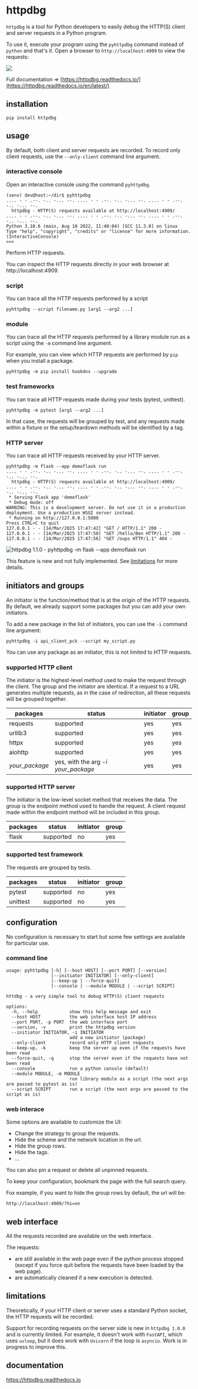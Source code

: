 # httpdbg

`httpdbg` is a tool for Python developers to easily debug the HTTP(S) client and server requests in a Python program.

To use it, execute your program using the `pyhttpdbg` command instead of `python` and that's it. Open a browser to `http://localhost:4909` to view the requests:

![](https://github.com/cle-b/httpdbg/blob/main/ui.png?raw=true)

Full documentation => [https://httpdbg.readthedocs.io/](https://httpdbg.readthedocs.io/en/latest/)

## installation 

```
pip install httpdbg
```

## usage

By default, both client and server requests are recorded. To record only client requests, use the `--only-client` command line argument.

### interactive console

Open an interactive console using the command `pyhttpdbg`.

```console
(venv) dev@host:~/dir$ pyhttpdbg 
.... - - .--. -.. -... --. .... - - .--. -.. -... --. .... - - .--. -.. -... --.
  httpdbg - HTTP(S) requests available at http://localhost:4909/
.... - - .--. -.. -... --. .... - - .--. -.. -... --. .... - - .--. -.. -... --.
Python 3.10.6 (main, Aug 10 2022, 11:40:04) [GCC 11.3.0] on linux
Type "help", "copyright", "credits" or "license" for more information.
(InteractiveConsole)
>>> 
```

Perform HTTP requests.

You can inspect the HTTP requests directly in your web browser at http://localhost:4909.

### script

You can trace all the HTTP requests performed by a script

```console
pyhttpdbg --script filename.py [arg1 --arg2 ...]
```

### module

You can trace all the HTTP requests performed by a library module run as a script using the `-m` command line argument.

For example, you can view which HTTP requests are performed by `pip` when you install a package.

```console
pyhttpdbg -m pip install hookdns --upgrade
```

### test frameworks

You can trace all HTTP requests made during your tests (pytest, unittest).

```console
pyhttpdbg -m pytest [arg1 --arg2 ...]
```

In that case, the requests will be grouped by test, and any requests made within a fixture or the setup/teardown methods will be identified by a tag.


### HTTP server

You can trace all HTTP requests received by your HTTP server.

```console
pyhttpdbg -m flask --app demoflask run
.... - - .--. -.. -... --. .... - - .--. -.. -... --. .... - - .--. -.. -... --.
  httpdbg - HTTP(S) requests available at http://localhost:4909/
.... - - .--. -.. -... --. .... - - .--. -.. -... --. .... - - .--. -.. -... --.
 * Serving Flask app 'demoflask'
 * Debug mode: off
WARNING: This is a development server. Do not use it in a production deployment. Use a production WSGI server instead.
 * Running on http://127.0.0.1:5000
Press CTRL+C to quit
127.0.0.1 - - [14/Mar/2025 17:47:42] "GET / HTTP/1.1" 200 -
127.0.0.1 - - [14/Mar/2025 17:47:50] "GET /hello/Ben HTTP/1.1" 200 -
127.0.0.1 - - [14/Mar/2025 17:47:56] "GET /oups HTTP/1.1" 404 -
```

![httpdbg 1.1.0 - pyhttpdbg -m flask --app demoflask run](https://github.com/cle-b/httpdbg/blob/main/ui_server.png?raw=true)

This feature is new and not fully implemented. See [limitations](#limitations) for more details.

## initiators and groups
 
An initiator is the function/method that is at the origin of the HTTP requests. By default, we already support some packages but you can add your own initiators. 

To add a new package in the list of initiators, you can use the `-i` command line argument:

```console
pyhttpdbg -i api_client_pck --script my_script.py
```

You can use any package as an initiator, this is not limited to HTTP requests.

### supported HTTP client

The initiator is the highest-level method used to make the request through the client. The group and the initiator are identical. If a request to a URL generates multiple requests, as in the case of redirection, all these requests will be grouped together.

| packages       | status                              | initiator | group     |
|----------------|-------------------------------------|-----------|-----------|
| requests       | supported                           | yes       | yes       |
| urllib3        | supported                           | yes       | yes       |
| httpx          | supported                           | yes       | yes       |
| aiohttp        | supported                           | yes       | yes       |
| _your_package_ | yes, with the arg _-i your_package_ | yes       | yes       |

### supported HTTP server

The initiator is the low-level socket method that receives the data. The group is the endpoint method used to handle the request. A client request made within the endpoint method will be included in this group.

| packages       | status                              | initiator | group     |
|----------------|-------------------------------------|-----------|-----------|
| flask          | supported                           | no        | yes       |

### supported test framework

The requests are grouped by tests.

| packages       | status                              | initiator | group     |
|----------------|-------------------------------------|-----------|-----------|
| pytest         | supported                           | no        | yes       |
| unittest       | supported                           | no        | yes       |

## configuration

No configuration is necessary to start but some few settings are available for particular use.

### command line

```console
usage: pyhttpdbg [-h] [--host HOST] [--port PORT] [--version]
                 [--initiator INITIATOR] [--only-client]
                 [--keep-up | --force-quit]                 
                 [--console | --module MODULE | --script SCRIPT]

httdbg - a very simple tool to debug HTTP(S) client requests

options:
  -h, --help            show this help message and exit
  --host HOST           the web interface host IP address
  --port PORT, -p PORT  the web interface port
  --version, -v         print the httpdbg version
  --initiator INITIATOR, -i INITIATOR
                        add a new initiator (package)
  --only-client         record only HTTP client requests
  --keep-up, -k         keep the server up even if the requests have been read
  --force-quit, -q      stop the server even if the requests have not been read
  --console             run a python console (default)
  --module MODULE, -m MODULE
                        run library module as a script (the next args are passed to pytest as is)
  --script SCRIPT       run a script (the next args are passed to the script as is)
```

### web interace 

Some options are available to customize the UI:

  * Change the strategy to group the requests.
  * Hide the scheme and the network location in the url.
  * Hide the group rows.
  * Hide the tags.
  * ...

You can also pin a request or delete all unpinned requests.

To keep your configuration, bookmark the page with the full search query.

Fox example, if you want to hide the group rows by default, the url will be:
```
http://localhost:4909/?hi=on
```

## web interface

All the requests recorded are available on the web interface. 

The requests:
 * are still available in the web page even if the python process stopped (except if you force quit before the requests have been loaded by the web page).
 * are automatically cleaned if a new execution is detected.

## limitations

Theoretically, if your HTTP client or server uses a standard Python socket, the HTTP requests will be recorded.

Support for recording requests on the server side is new in `httpdbg 1.0.0` and is currently limited. For example, it doesn't work with `FastAPI`, which uses `uvloop`, but it does work with `Uvicorn` if the loop is `asyncio`. Work is in progress to improve this.

## documentation

https://httpdbg.readthedocs.io
